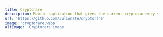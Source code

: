 ```yaml
---
title: Cryptorare
description: Mobile application that gives the current cryptocurrency value.
url: 'https://github.com/Julionate/cryptorare'
image: 'cryptorare.webp'
altImage: 'Cryptorare image'
---
```

